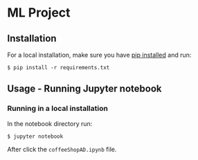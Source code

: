 # ML Project

## Installation

For a local installation, make sure you have
[pip installed](https://pip.readthedocs.io/en/stable/installing/) and run:

    $ pip install -r requirements.txt

## Usage - Running Jupyter notebook

### Running in a local installation

In the notebook directory run:

    $ jupyter notebook

After click the `coffeeShopAD.ipynb` file.

